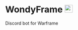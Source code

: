# WondyFrame <img src="https://i.imgur.com/aalB0ZK.png" height="25" width="25" alt="Genesis Avatar"/>

Discord bot for Warframe
